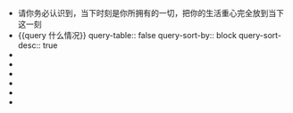 - 请你务必认识到，当下时刻是你所拥有的一切，把你的生活重心完全放到当下这一刻
- {{query 什么情况}}
  query-table:: false
  query-sort-by:: block
  query-sort-desc:: true
-
-
-
-
-
-
